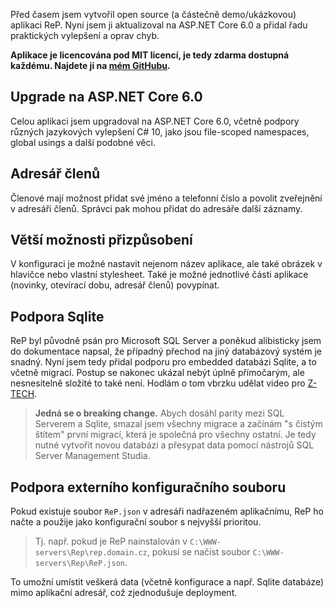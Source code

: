 <!-- dcterms:title = Aktualizace aplikace ReP: Rezervace prostředků -->
<!-- dcterms:abstract = Před časem jsem vytvořil open source (a částečně demo/ukázkovou) aplikaci ReP. Nyní jsem ji aktualizoval na ASP.NET Core 6.0 a přidal řadu praktických vylepšení a oprav chyb. -->
<!-- dcterms:creator = Michal Altair Valášek -->
<!-- x4w:pictureUrl = /perex-pictures/20210215-rep.jpg -->
<!-- x4w:pictureWidth = 150 -->
<!-- x4w:pictureHeight = 150 -->
<!-- x4w:coverUrl = /cover-pictures/20210215-rep.jpg -->
<!-- x4w:category = IT -->
<!-- x4w:category = ReP -->
<!-- dcterms:date = 2022-07-04 -->

Před časem jsem vytvořil open source (a částečně demo/ukázkovou) aplikaci ReP. Nyní jsem ji aktualizoval na ASP.NET Core 6.0 a přidal řadu praktických vylepšení a oprav chyb.

**Aplikace je licencována pod MIT licencí, je tedy zdarma dostupná každému. Najdete ji na [mém GitHubu](https://github.com/ridercz/ReP).**

## Upgrade na ASP.NET Core 6.0

Celou aplikaci jsem upgradoval na ASP.NET Core 6.0, včetně podpory různých jazykových vylepšení C# 10, jako jsou file-scoped namespaces, global usings a další podobné věci.

## Adresář členů

Členové mají možnost přidat své jméno a telefonní číslo a povolit zveřejnění v adresáři členů. Správci pak mohou přidat do adresáře další záznamy.

## Větší možnosti přizpůsobení

V konfiguraci je možné nastavit nejenom název aplikace, ale také obrázek v hlavičce nebo vlastní stylesheet. Také je možné jednotlivé části aplikace (novinky, otevírací dobu, adresář členů) povypínat.

## Podpora Sqlite

ReP byl původně psán pro Microsoft SQL Server a poněkud alibisticky jsem do dokumentace napsal, že případný přechod na jiný databázový systém je snadný. Nyní jsem tedy přidal podporu pro embedded databázi Sqlite, a to včetně migrací. Postup se nakonec ukázal nebýt úplně přímočarým, ale nesnesitelně složité to také není. Hodlám o tom vbrzku udělat video pro [Z-TECH](https://www.ztech.cz/).

> **Jedná se o breaking change.** Abych dosáhl parity mezi SQL Serverem a Sqlite, smazal jsem všechny migrace a začínám "s čistým štítem" první migrací, která je společná pro všechny ostatní. Je tedy nutné vytvořit novou databázi a přesypat data pomocí nástrojů SQL Server Management Studia.

## Podpora externího konfiguračního souboru

Pokud existuje soubor `ReP.json` v adresáři nadřazeném aplikačnímu, ReP ho načte a použije jako konfigurační soubor s nejvyšší prioritou.

> Tj. např. pokud je ReP nainstalován v `C:\WWW-servers\Rep\rep.domain.cz`, pokusí se načíst soubor `C:\WWW-servers\Rep\ReP.json`.

To umožní umístit veškerá data (včetně konfigurace a např. Sqlite databáze) mimo aplikační adresář, což zjednodušuje deployment.